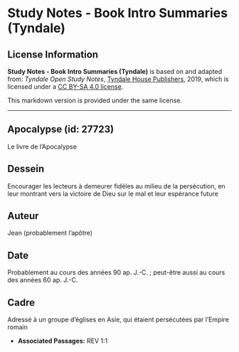 # Study Notes - Book Intro Summaries (Tyndale)

## License Information

**Study Notes - Book Intro Summaries (Tyndale)** is based on and adapted from: _Tyndale Open Study Notes_, [Tyndale House Publishers](https://tyndaleopenresources.com/), 2019, which is licensed under a [CC BY-SA 4.0 license](https://creativecommons.org/licenses/by-sa/4.0/legalcode.en).

This markdown version is provided under the same license.



--------------------------------

## Apocalypse (id: 27723)

Le livre de l’Apocalypse

Dessein
-------

Encourager les lecteurs à demeurer fidèles au milieu de la persécution, en leur montrant vers la victoire de Dieu sur le mal et leur espérance future

Auteur
------

Jean (probablement l’apôtre)

Date
----

Probablement au cours des années 90 ap. J.\-C. ; peut\-être aussi au cours des années 60 ap. J.\-C.

Cadre
-----

Adressé à un groupe d’églises en Asie, qui étaient persécutées par l’Empire romain

* **Associated Passages:** REV 1:1

